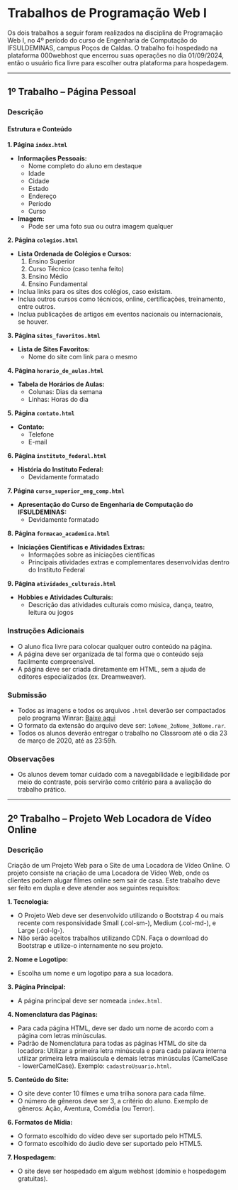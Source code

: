 # Trabalhos de Programação Web I

Os dois trabalhos a seguir foram realizados na disciplina de Programação Web I, no 4º período do curso de Engenharia de Computação do IFSULDEMINAS, campus Poços de Caldas. O trabalho foi hospedado na plataforma 000webhost que encerrou suas operações no dia 01/09/2024, então o usuário fica livre para escolher outra plataforma para hospedagem. 

---

## 1º Trabalho – Página Pessoal

### Descrição

#### Estrutura e Conteúdo

**1. Página `index.html`**
- **Informações Pessoais:**
  - Nome completo do aluno em destaque
  - Idade
  - Cidade
  - Estado
  - Endereço
  - Período
  - Curso
- **Imagem:**
  - Pode ser uma foto sua ou outra imagem qualquer

**2. Página `colegios.html`**
- **Lista Ordenada de Colégios e Cursos:**
  1. Ensino Superior
  2. Curso Técnico (caso tenha feito)
  3. Ensino Médio
  4. Ensino Fundamental
- Inclua links para os sites dos colégios, caso existam.
- Inclua outros cursos como técnicos, online, certificações, treinamento, entre outros.
- Inclua publicações de artigos em eventos nacionais ou internacionais, se houver.

**3. Página `sites_favoritos.html`**
- **Lista de Sites Favoritos:**
  - Nome do site com link para o mesmo

**4. Página `horario_de_aulas.html`**
- **Tabela de Horários de Aulas:**
  - Colunas: Dias da semana
  - Linhas: Horas do dia

**5. Página `contato.html`**
- **Contato:**
  - Telefone
  - E-mail

**6. Página `instituto_federal.html`**
- **História do Instituto Federal:**
  - Devidamente formatado

**7. Página `curso_superior_eng_comp.html`**
- **Apresentação do Curso de Engenharia de Computação do IFSULDEMINAS:**
  - Devidamente formatado

**8. Página `formacao_academica.html`**
- **Iniciações Científicas e Atividades Extras:**
  - Informações sobre as iniciações científicas
  - Principais atividades extras e complementares desenvolvidas dentro do Instituto Federal

**9. Página `atividades_culturais.html`**
- **Hobbies e Atividades Culturais:**
  - Descrição das atividades culturais como música, dança, teatro, leitura ou jogos

### Instruções Adicionais

- O aluno fica livre para colocar qualquer outro conteúdo na página.
- A página deve ser organizada de tal forma que o conteúdo seja facilmente compreensível.
- A página deve ser criada diretamente em HTML, sem a ajuda de editores especializados (ex. Dreamweaver).

### Submissão

- Todos as imagens e todos os arquivos `.html` deverão ser compactados pelo programa Winrar: [Baixe aqui](http://www.rarlab.com/rar/wrar410br.exe)
- O formato da extensão do arquivo deve ser: `1oNome_2oNome_3oNome.rar`.
- Todos os alunos deverão entregar o trabalho no Classroom até o dia 23 de março de 2020, até as 23:59h.

### Observações

- Os alunos devem tomar cuidado com a navegabilidade e legibilidade por meio do contraste, pois servirão como critério para a avaliação do trabalho prático.

---

## 2º Trabalho – Projeto Web Locadora de Vídeo Online

### Descrição

Criação de um Projeto Web para o Site de uma Locadora de Vídeo Online. O projeto consiste na criação de uma Locadora de Vídeo Web, onde os clientes podem alugar filmes online sem sair de casa. Este trabalho deve ser feito em dupla e deve atender aos seguintes requisitos:

**1. Tecnologia:**
- O Projeto Web deve ser desenvolvido utilizando o Bootstrap 4 ou mais recente com responsividade Small (.col-sm-), Medium (.col-md-), e Large (.col-lg-).
- Não serão aceitos trabalhos utilizando CDN. Faça o download do Bootstrap e utilize-o internamente no seu projeto.

**2. Nome e Logotipo:**
- Escolha um nome e um logotipo para a sua locadora.

**3. Página Principal:**
- A página principal deve ser nomeada `index.html`.

**4. Nomenclatura das Páginas:**
- Para cada página HTML, deve ser dado um nome de acordo com a página com letras minúsculas.
- Padrão de Nomenclatura para todas as páginas HTML do site da locadora: Utilizar a primeira letra minúscula e para cada palavra interna utilizar primeira letra maiúscula e demais letras minúsculas (CamelCase - lowerCamelCase). Exemplo: `cadastroUsuario.html`.

**5. Conteúdo do Site:**
- O site deve conter 10 filmes e uma trilha sonora para cada filme.
- O número de gêneros deve ser 3, a critério do aluno. Exemplo de gêneros: Ação, Aventura, Comédia (ou Terror).

**6. Formatos de Mídia:**
- O formato escolhido do vídeo deve ser suportado pelo HTML5.
- O formato escolhido do áudio deve ser suportado pelo HTML5.

**7. Hospedagem:**
- O site deve ser hospedado em algum webhost (domínio e hospedagem gratuitas).
